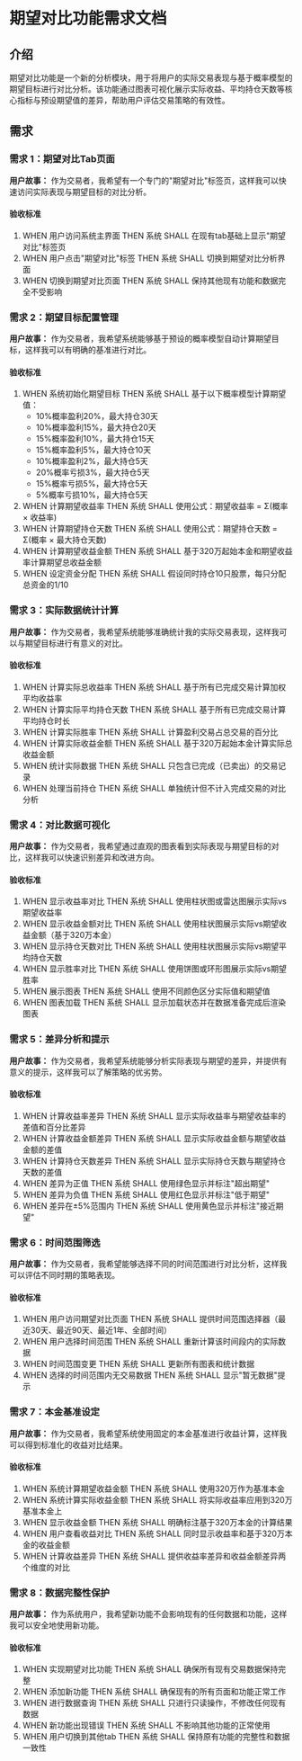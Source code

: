 # 期望对比功能需求文档

## 介绍

期望对比功能是一个新的分析模块，用于将用户的实际交易表现与基于概率模型的期望目标进行对比分析。该功能通过图表可视化展示实际收益、平均持仓天数等核心指标与预设期望值的差异，帮助用户评估交易策略的有效性。

## 需求

### 需求 1：期望对比Tab页面

**用户故事：** 作为交易者，我希望有一个专门的"期望对比"标签页，这样我可以快速访问实际表现与期望目标的对比分析。

#### 验收标准

1. WHEN 用户访问系统主界面 THEN 系统 SHALL 在现有tab基础上显示"期望对比"标签页
2. WHEN 用户点击"期望对比"标签 THEN 系统 SHALL 切换到期望对比分析界面
3. WHEN 切换到期望对比页面 THEN 系统 SHALL 保持其他现有功能和数据完全不受影响

### 需求 2：期望目标配置管理

**用户故事：** 作为交易者，我希望系统能够基于预设的概率模型自动计算期望目标，这样我可以有明确的基准进行对比。

#### 验收标准

1. WHEN 系统初始化期望目标 THEN 系统 SHALL 基于以下概率模型计算期望值：
   - 10%概率盈利20%，最大持仓30天
   - 10%概率盈利15%，最大持仓20天  
   - 15%概率盈利10%，最大持仓15天
   - 15%概率盈利5%，最大持仓10天
   - 10%概率盈利2%，最大持仓5天
   - 20%概率亏损3%，最大持仓5天
   - 15%概率亏损5%，最大持仓5天
   - 5%概率亏损10%，最大持仓5天
2. WHEN 计算期望收益率 THEN 系统 SHALL 使用公式：期望收益率 = Σ(概率 × 收益率)
3. WHEN 计算期望持仓天数 THEN 系统 SHALL 使用公式：期望持仓天数 = Σ(概率 × 最大持仓天数)
4. WHEN 计算期望收益金额 THEN 系统 SHALL 基于320万起始本金和期望收益率计算期望总收益金额
5. WHEN 设定资金分配 THEN 系统 SHALL 假设同时持仓10只股票，每只分配总资金的1/10

### 需求 3：实际数据统计计算

**用户故事：** 作为交易者，我希望系统能够准确统计我的实际交易表现，这样我可以与期望目标进行有意义的对比。

#### 验收标准

1. WHEN 计算实际总收益率 THEN 系统 SHALL 基于所有已完成交易计算加权平均收益率
2. WHEN 计算实际平均持仓天数 THEN 系统 SHALL 基于所有已完成交易计算平均持仓时长
3. WHEN 计算实际胜率 THEN 系统 SHALL 计算盈利交易占总交易的百分比
4. WHEN 计算实际收益金额 THEN 系统 SHALL 基于320万起始本金计算实际总收益金额
5. WHEN 统计实际数据 THEN 系统 SHALL 只包含已完成（已卖出）的交易记录
6. WHEN 处理当前持仓 THEN 系统 SHALL 单独统计但不计入完成交易的对比分析

### 需求 4：对比数据可视化

**用户故事：** 作为交易者，我希望通过直观的图表看到实际表现与期望目标的对比，这样我可以快速识别差异和改进方向。

#### 验收标准

1. WHEN 显示收益率对比 THEN 系统 SHALL 使用柱状图或雷达图展示实际vs期望收益率
2. WHEN 显示收益金额对比 THEN 系统 SHALL 使用柱状图展示实际vs期望收益金额（基于320万本金）
3. WHEN 显示持仓天数对比 THEN 系统 SHALL 使用柱状图展示实际vs期望平均持仓天数  
4. WHEN 显示胜率对比 THEN 系统 SHALL 使用饼图或环形图展示实际vs期望胜率
5. WHEN 展示图表 THEN 系统 SHALL 使用不同颜色区分实际值和期望值
6. WHEN 图表加载 THEN 系统 SHALL 显示加载状态并在数据准备完成后渲染图表

### 需求 5：差异分析和提示

**用户故事：** 作为交易者，我希望系统能够分析实际表现与期望的差异，并提供有意义的提示，这样我可以了解策略的优劣势。

#### 验收标准

1. WHEN 计算收益率差异 THEN 系统 SHALL 显示实际收益率与期望收益率的差值和百分比差异
2. WHEN 计算收益金额差异 THEN 系统 SHALL 显示实际收益金额与期望收益金额的差值
3. WHEN 计算持仓天数差异 THEN 系统 SHALL 显示实际持仓天数与期望持仓天数的差值
4. WHEN 差异为正值 THEN 系统 SHALL 使用绿色显示并标注"超出期望"
5. WHEN 差异为负值 THEN 系统 SHALL 使用红色显示并标注"低于期望"
6. WHEN 差异在±5%范围内 THEN 系统 SHALL 使用黄色显示并标注"接近期望"

### 需求 6：时间范围筛选

**用户故事：** 作为交易者，我希望能够选择不同的时间范围进行对比分析，这样我可以评估不同时期的策略表现。

#### 验收标准

1. WHEN 用户访问期望对比页面 THEN 系统 SHALL 提供时间范围选择器（最近30天、最近90天、最近1年、全部时间）
2. WHEN 用户选择时间范围 THEN 系统 SHALL 重新计算该时间段内的实际数据
3. WHEN 时间范围变更 THEN 系统 SHALL 更新所有图表和统计数据
4. WHEN 选择的时间范围内无交易数据 THEN 系统 SHALL 显示"暂无数据"提示

### 需求 7：本金基准设定

**用户故事：** 作为交易者，我希望系统使用固定的本金基准进行收益计算，这样我可以得到标准化的收益对比结果。

#### 验收标准

1. WHEN 系统计算期望收益金额 THEN 系统 SHALL 使用320万作为基准本金
2. WHEN 系统计算实际收益金额 THEN 系统 SHALL 将实际收益率应用到320万基准本金上
3. WHEN 显示收益金额 THEN 系统 SHALL 明确标注基于320万本金的计算结果
4. WHEN 用户查看收益对比 THEN 系统 SHALL 同时显示收益率和基于320万本金的收益金额
5. WHEN 计算收益差异 THEN 系统 SHALL 提供收益率差异和收益金额差异两个维度的对比

### 需求 8：数据完整性保护

**用户故事：** 作为系统用户，我希望新功能不会影响现有的任何数据和功能，这样我可以安全地使用新功能。

#### 验收标准

1. WHEN 实现期望对比功能 THEN 系统 SHALL 确保所有现有交易数据保持完整
2. WHEN 添加新功能 THEN 系统 SHALL 确保现有的所有页面和功能正常工作
3. WHEN 进行数据查询 THEN 系统 SHALL 只进行只读操作，不修改任何现有数据
4. WHEN 新功能出现错误 THEN 系统 SHALL 不影响其他功能的正常使用
5. WHEN 用户切换到其他tab THEN 系统 SHALL 保持原有功能的完整性和数据一致性